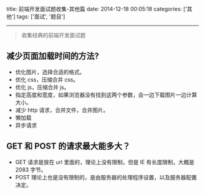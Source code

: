 title: 前端开发面试题收集-其他篇
date: 2014-12-18 00:05:18
categories: ['其他']
tags: ['面试', '题目']

---

> 收集经典的前端开发面试题

## 减少页面加载时间的方法?

- 优化图片，选择合适的格式。
- 优化 css，压缩合并 css。
- 优化 js，压缩合并 js。
- 指定高度和宽度，如果浏览器没有找到这两个参数，会一边下载图片一边计算大小。
- 减少 http 请求，合并文件，合并图片。
- 懒加载
- 异步请求

## GET 和 POST 的请求最大能多大？

- GET 请求是放在 url 里面的，理论上没有限制，但是 IE 有长度限制，大概是 2083 字节。
- POST 理论上也是没有限制的，是由服务器的处理程序设置，以及服务器配置决定。

<!-- more -->
